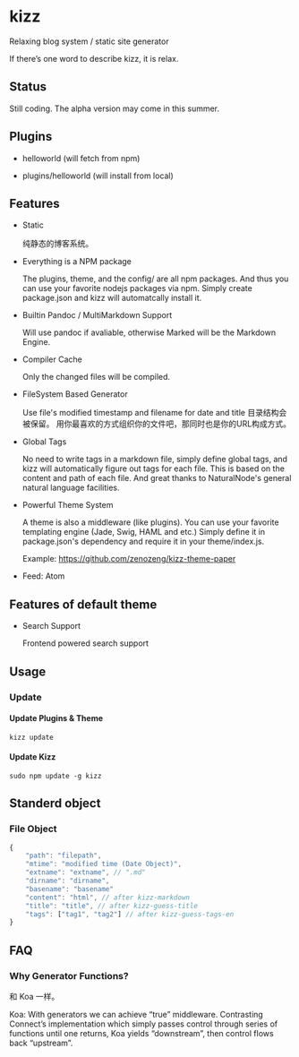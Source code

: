 # kizz

Relaxing blog system / static site generator

If there’s one word to describe kizz, it is relax. 

## Status

Still coding. The alpha version may come in this summer.

## Plugins

- helloworld (will fetch from npm)

- plugins/helloworld (will install from local)

## Features

- Static

    纯静态的博客系统。

- Everything is a NPM package

    The plugins, theme, and the config/ are all npm packages.
    And thus you can use your favorite nodejs packages via npm.
    Simply create package.json and kizz will automatcally install it.

- Builtin Pandoc / MultiMarkdown Support

    Will use pandoc if avaliable, otherwise Marked will be the Markdown Engine.

- Compiler Cache
    
    Only the changed files will be compiled. 

- FileSystem Based Generator

    Use file's modified timestamp and filename for date and title
    目录结构会被保留。
    用你最喜欢的方式组织你的文件吧，那同时也是你的URL构成方式。

- Global Tags

    No need to write tags in a markdown file,
    simply define global tags,
    and kizz will automatically figure out tags for each file.
    This is based on the content and path of each file.
    And great thanks to NaturalNode's general natural language facilities.

- Powerful Theme System

    A theme is also a middleware (like plugins).
    You can use your favorite templating engine (Jade, Swig, HAML and etc.)
    Simply define it in package.json's dependency and require it in your theme/index.js.
    
    Example: https://github.com/zenozeng/kizz-theme-paper

- Feed: Atom

## Features of default theme

- Search Support

    Frontend powered search support

## Usage

### Update

#### Update Plugins & Theme

```
kizz update
```

#### Update Kizz

```
sudo npm update -g kizz
```

## Standerd object

### File Object

```javascript
{
    "path": "filepath",
    "mtime": "modified time (Date Object)",
    "extname": "extname", // ".md"
    "dirname": "dirname",
    "basename": "basename"
    "content": "html", // after kizz-markdown
    "title": "title", // after kizz-guess-title
    "tags": ["tag1", "tag2"] // after kizz-guess-tags-en
}
```

## FAQ

### Why Generator Functions?

和 Koa 一样。

Koa:
With generators we can achieve “true” middleware.
Contrasting Connect’s implementation which simply passes control through series of functions until one returns,
Koa yields “downstream”, then control flows back “upstream”.
